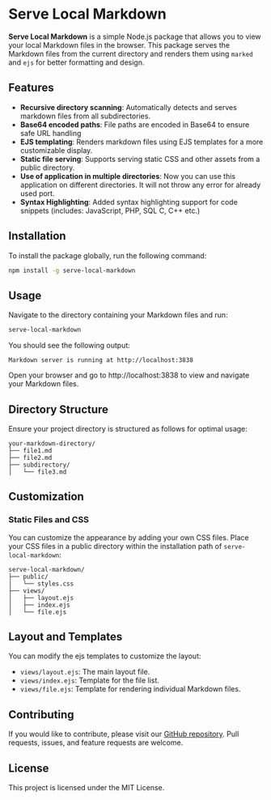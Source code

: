 # Serve Local Markdown

**Serve Local Markdown** is a simple Node.js package that allows you to view your local Markdown files in the browser. This package serves the Markdown files from the current directory and renders them using `marked` and `ejs` for better formatting and design.

## Features

- **Recursive directory scanning**: Automatically detects and serves markdown files from all subdirectories.
- **Base64 encoded paths**: File paths are encoded in Base64 to ensure safe URL handling
- **EJS templating**: Renders markdown files using EJS templates for a more customizable display.
- **Static file serving**: Supports serving static CSS and other assets from a public directory.
- **Use of application in multiple directories**: Now you can use this application on different directories. It will not throw any error for already used port.
- **Syntax Highlighting**: Added syntax highlighting support for code snippets (includes: JavaScript, PHP, SQL C, C++ etc.)

## Installation

To install the package globally, run the following command:

```bash
npm install -g serve-local-markdown
```
## Usage

Navigate to the directory containing your Markdown files and run:

```bash
serve-local-markdown
```

You should see the following output:
```
Markdown server is running at http://localhost:3838
```
Open your browser and go to http://localhost:3838 to view and navigate your Markdown files.

## Directory Structure

Ensure your project directory is structured as follows for optimal usage:

```
your-markdown-directory/
├── file1.md
├── file2.md
├── subdirectory/
│   └── file3.md
```

## Customization
### Static Files and CSS
You can customize the appearance by adding your own CSS files. Place your CSS files in a public directory within the installation path of `serve-local-markdown`:

```arduino
serve-local-markdown/
├── public/
│   └── styles.css
├── views/
│   ├── layout.ejs
│   ├── index.ejs
│   └── file.ejs
```

## Layout and Templates
You can modify the ejs templates to customize the layout:

- `views/layout.ejs`: The main layout file.
- `views/index.ejs`: Template for the file list.
- `views/file.ejs`: Template for rendering individual Markdown files.


## Contributing

If you would like to contribute, please visit our [GitHub repository](https://github.com/surajitbasak109/serve-local-markdown). Pull requests, issues, and feature requests are welcome.

## License
This project is licensed under the MIT License.


